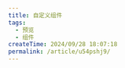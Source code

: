 ```yaml
---
title: 自定义组件
tags:
  - 预览
  - 组件
createTime: 2024/09/28 18:07:18
permalink: /article/u54pshj9/
---
```


<CustomComponent />
